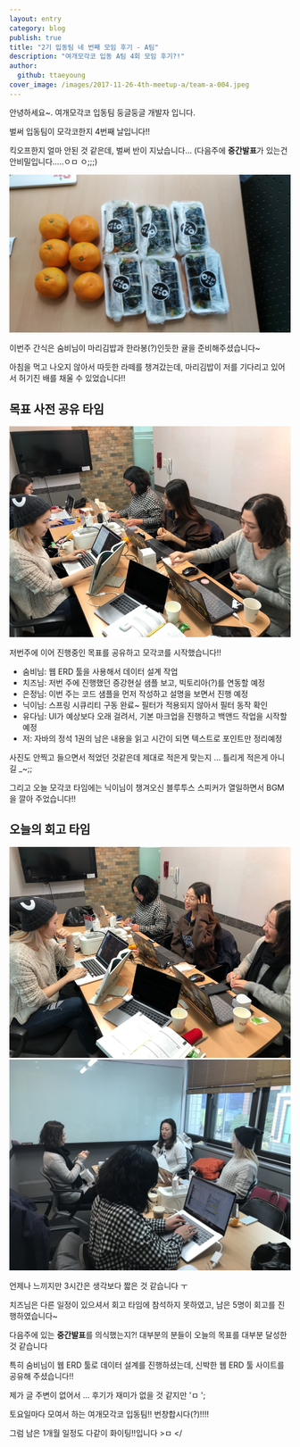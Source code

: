 ```yaml
---
layout: entry
category: blog
publish: true
title: "2기 입동팀 네 번째 모임 후기 - A팀"
description: "여개모각코 입동 A팀 4회 모임 후기?!"
author:
  github: ttaeyoung
cover_image: /images/2017-11-26-4th-meetup-a/team-a-004.jpeg
---
```


안녕하세요~. 여개모각코 입동팀 둥글둥글 개발자 입니다.

벌써 입동팀이 모각코한지 4번째 날입니다!!

킥오프한지 얼마 안된 것 같은데, 벌써 반이 지났습니다... (다음주에 **중간발표**가 있는건 안비밀입니다.....ㅇㅁ ㅇ;;;)

![마리짱과 한라봉(?)님](/images/2017-11-26-4th-meetup-a/team-a-003.jpeg)

이번주 간식은 숨비님이 마리김밥과 한라봉(?)인듯한 귤을 준비해주셨습니다~

아침을 먹고 나오지 않아서 따듯한 라떼를 챙겨갔는데, 마리김밥이 저를 기다리고 있어서 허기진 배를 채울 수 있었습니다!!

## 목표 사전 공유 타임
![사전공유때 사진을 찍지 못해서 열공 타임에 도촬!!](/images/2017-11-26-4th-meetup-a/team-a-001.jpeg)

저번주에 이어 진행중인 목표를 공유하고 모각코를 시작했습니다!!
* 숨비님: 웹 ERD 툴을 사용해서 데이터 설계 작업
* 치즈님: 저번 주에 진행했던 증강현실 샘플 보고, 빅토리아(?)를 연동할 예정
* 은정님: 이번 주는 코드 샘플을 먼저 작성하고 설명을 보면서 진행 예정
* 닉이님: 스프링 시큐리티 구동 완료~ 필터가 적용되지 않아서 필터 동작 확인
* 유다님: UI가 예상보다 오래 걸려서, 기본 마크업을 진행하고 백앤드 작업을 시작할 예정
* 저: 자바의 정석 1권의 남은 내용을 읽고 시간이 되면 텍스트로 포인트만 정리예정

사진도 안찍고 들으면서 적었던 것같은데 제대로 적은게 맞는지 ...  틀리게 적은게 아니길 _~;;

그리고 오늘 모각코 타임에는 닉이님이 챙겨오신 블루투스 스피커가 열일하면서 BGM을 깔아 주었습니다!!

## 오늘의 회고 타임
![회고 타임-photo by 둥글](/images/2017-11-26-4th-meetup-a/team-a-005.jpeg)
![회고 타임-photo by 유다](/images/2017-11-26-4th-meetup-a/team-a-006.jpeg)

언제나 느끼지만 3시간은 생각보다 짧은 것 같습니다 ㅜ

치즈님은 다른 일정이 있으셔서 회고 타임에 참석하지 못하였고, 남은 5명이 회고를 진행하였습니다~

다음주에 있는 **중간발표**를 의식했는지?! 대부분의 분들이 오늘의 목표를 대부분 달성한 것 같습니다

특히 숨비님이 웹 ERD 툴로 데이터 설계를 진행하셨는데, 신박한 웹 ERD 툴 사이트를 공유해 주셨습니다!!

제가 글 주변이 없어서 ... 후기가 재미가 없을 것 같지만 'ㅁ ';

토요일마다 모여서 하는 여개모각코 입동팀!! 번창합시다(?)!!!!

그럼 남은 1개월 일정도 다같이 화이팅!!입니다 >ㅁ </
